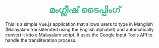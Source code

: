 <div align="center">
  <h1 style="color:#41b883;">മംഗ്ലീഷ് ടൈപ്പിംഗ്</h1>
</div>

This is a simple Vue.js application that allows users to type in Manglish (Malayalam transliterated using the English alphabet) and automatically convert it into a Malayalam script. It uses the Google Input Tools API to handle the transliteration process.
